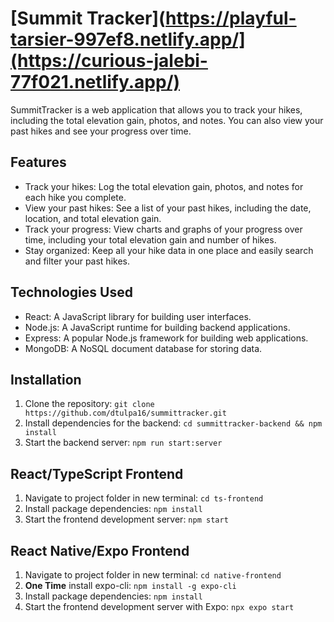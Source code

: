 # [Summit Tracker](https://playful-tarsier-997ef8.netlify.app/](https://curious-jalebi-77f021.netlify.app/)

SummitTracker is a web application that allows you to track your hikes, including the total elevation gain, photos, and notes. You can also view your past hikes and see your progress over time.

## Features

- Track your hikes: Log the total elevation gain, photos, and notes for each hike you complete.
- View your past hikes: See a list of your past hikes, including the date, location, and total elevation gain.
- Track your progress: View charts and graphs of your progress over time, including your total elevation gain and number of hikes.
- Stay organized: Keep all your hike data in one place and easily search and filter your past hikes.

## Technologies Used

- React: A JavaScript library for building user interfaces.
- Node.js: A JavaScript runtime for building backend applications.
- Express: A popular Node.js framework for building web applications.
- MongoDB: A NoSQL document database for storing data.

## Installation

1. Clone the repository: `git clone https://github.com/dtulpa16/summittracker.git`
2. Install dependencies for the backend: `cd summittracker-backend && npm install`
3. Start the backend server: `npm run start:server`

## React/TypeScript Frontend

1. Navigate to project folder in new terminal: `cd ts-frontend`
2. Install package dependencies: `npm install`
3. Start the frontend development server: `npm start`

## React Native/Expo Frontend

1. Navigate to project folder in new terminal: `cd native-frontend`
2. **One Time** install expo-cli: `npm install -g expo-cli`
3. Install package dependencies: `npm install`
4. Start the frontend development server with Expo: `npx expo start`
